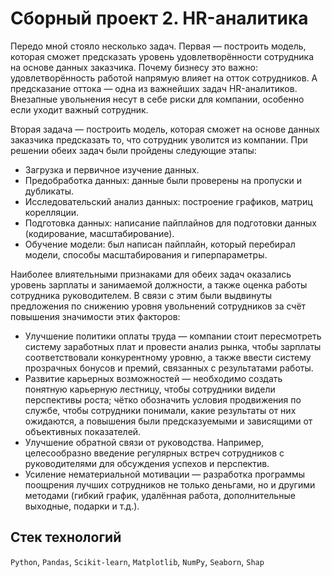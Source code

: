 # Сборный проект 2. HR-аналитика
Передо мной стояло несколько задач. Первая — построить модель, которая сможет предсказать уровень удовлетворённости сотрудника на основе данных заказчика. 
Почему бизнесу это важно: удовлетворённость работой напрямую влияет на отток сотрудников. А предсказание оттока — одна из важнейших задач HR-аналитиков. Внезапные увольнения несут в себе риски для компании, особенно если уходит важный сотрудник.

Вторая задача — построить модель, которая сможет на основе данных заказчика предсказать то, что сотрудник уволится из компании.
При решении обеих задач были пройдены следующие этапы:
- Загрузка и первичное изучение данных.
- Предобработка данных: данные были проверены на пропуски и дубликаты.
- Исследовательский анализ данных: построение графиков, матриц корелляции.
- Подготовка данных: написание пайплайнов для подготовки данных (кодирование, масштабирование).
- Обучение модели: был написан пайплайн, который перебирал модели, способы масштабирования и гиперпараметры.

Наиболее влиятельными признаками для обеих задач оказались уровень зарплаты и занимаемой должности, а также оценка работы сотрудника руководителем. В связи с этим были выдвинуты предложения по снижению уровня увольнений сотрудников за счёт повышения значимости этих факторов:

- Улучшение политики оплаты труда — компании стоит пересмотреть систему заработных плат и провести анализ рынка, чтобы зарплаты соответствовали конкурентному уровню, а также ввести систему прозрачных бонусов и премий, связанных с результатами работы.
- Развитие карьерных возможностей — необходимо создать понятную карьерную лестницу, чтобы сотрудники видели перспективы роста; чётко обозначить условия продвижения по службе, чтобы сотрудники понимали, какие результаты от них ожидаются, а повышения были предсказуемыми и зависящими от объективных показателей.
- Улучшение обратной связи от руководства. Например, целесообразно введение регулярных встреч сотрудников с руководителями для обсуждения успехов и перспектив.
- Усиление нематериальной мотивации — разработка программы поощрения лучших сотрудников не только деньгами, но и другими методами (гибкий график, удалённая работа, дополнительные выходные, подарки и т.д.).

## Стек технологий
 `Python`, `Pandas`, `Scikit-learn`, `Matplotlib`, `NumPy`, `Seaborn`, `Shap`
